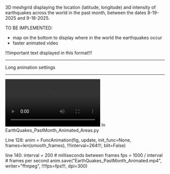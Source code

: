 3D meshgrid displaying the location (latitude, longitude) and intensity of earthquakes across the world in the past month, between the dates 8-19-2025 and 9-18-2025.

TO BE IMPLEMENTED:
- map on the bottom to display where in the world the earthquakes occur
- faster animated video


!!!important text displayed in this format!!!

___
Long animation settings
___
<video controls src="EarthQuakes_PastMonth_Animated_Long.mp4" title="Title"></video>
In EarthQuakes_PastMonth_Animated_Areas.py

Line 128:
anim = FuncAnimation(fig, update, init_func=None, frames=len(smooth_frames), !!!interval=264!!!, blit=False)

line 140:
interval = 200  # milliseconds between frames
fps = 1000 / interval  # frames per second
anim.save("EarthQuakes_PastMonth_Animated.mp4", writer="ffmpeg", !!!fps=fps!!!, dpi=300)
